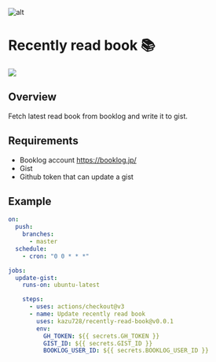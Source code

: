 ![alt](https://user-images.githubusercontent.com/34614358/116835980-d72d1c00-abff-11eb-8d17-38ad6fbb6169.png)

# Recently read book :books:

![](https://github.com/kzmat/recently-read/workflows/Update%20recently%20read/badge.svg)

## Overview

Fetch latest read book from booklog and write it to gist.

## Requirements

- Booklog account https://booklog.jp/
- Gist
- Github token that can update a gist

## Example

```yml
on:
  push:
    branches:
      - master
  schedule:
    - cron: "0 0 * * *"

jobs:
  update-gist:
    runs-on: ubuntu-latest

    steps:
      - uses: actions/checkout@v3
      - name: Update recently read book
        uses: kazu728/recently-read-book@v0.0.1
        env:
          GH_TOKEN: ${{ secrets.GH_TOKEN }}
          GIST_ID: ${{ secrets.GIST_ID }}
          BOOKLOG_USER_ID: ${{ secrets.BOOKLOG_USER_ID }}
```
